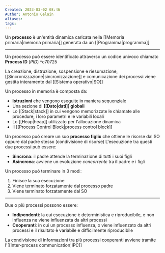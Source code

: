 ```yaml
---
Created: 2023-03-02 08:46
Author: Antonio Gelain
aliases: 
tags:
---
```


Un **processo** è un'entità dinamica caricata nella [[Memoria primaria|memoria primaria]] generata da un [[Programma|programma]]

---

Un processo può essere identificato attraverso un codice univoco chiamato **Process ID** (*PID*) ^c70725

La creazione, distruzione, sospensione e riesumazione, [[Sincronizzazione|sincronizzazione]] e comunicazione dei processi viene gestita interamente dal [[Sistema operativo|SO]]

Un processo in memoria è composta da:
- **Istruzioni** che vengono eseguite in maniera sequenziale
- Una sezione di **[[Dato|dati]] globali**
- Lo [[Stack|stack]] in cui vengono memorizzate le chiamate alle procedure, i loro parametri e le variabili locali
- Lo [[Heap|heap]] utilizzato per l'allocazione dinamica
- Il [[Process Control Block|process control block]]

Un processo può creare un suo **processo figlio** che ottiene le risorse dal SO oppure dal padre stesso (condivisione di risorse)
L'esecuzione tra questi due processi può essere:
- **Sincrona**: il padre attende la terminazione di tutti i suoi figli
- **Asincrona**: avviene un evoluzione *concorrente* tra il padre e i figli

Un processo può terminare in 3 modi:
1. Finisce la sua esecuzione
2. Viene terminato forzatamente dal processo padre
3. Viene terminato forzatamente dal SO

---

Due o più processi possono essere:
- **Indipendenti**: la cui esecuzione è deterministica e riproducibile, e non influenza ne viene influenzata da altri processi
- **Cooperanti**: in cui un processo influenza, o viene influenzato da altri processi e il risultato è variabile e difficilmente riproducibile

La condivisione di informazioni tra più processi cooperanti avviene tramite l'[[Inter-process communication|IPC]]